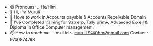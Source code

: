 - 😄 Pronouns: ...He/Him
- 👋 Hi, I’m Muruli
- 👀 I love to work in Accounts payable & Accounts Receivable Domain
- 🎒 I've Completed training for Sap erp, Tally prime, Advanced Excell & Diploma in Office Computer management.
- 📫 How to reach me ... mail id :- muruli.9740hm@gmail.com Contact : 9740874768


<!---
Muruli9740/Muruli9740 is a ✨ special ✨ repository because its `README.md` (this file) appears on your GitHub profile.
You can click the Preview link to take a look at your changes.
--->
